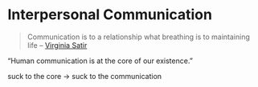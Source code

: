 # Interpersonal Communication

> Communication is to a relationship what breathing is to maintaining life  – [Virginia Satir](https://en.wikipedia.org/wiki/Virginia_Satir)

“Human communication is at the core of our existence.”

suck to the core -> suck to the communication

